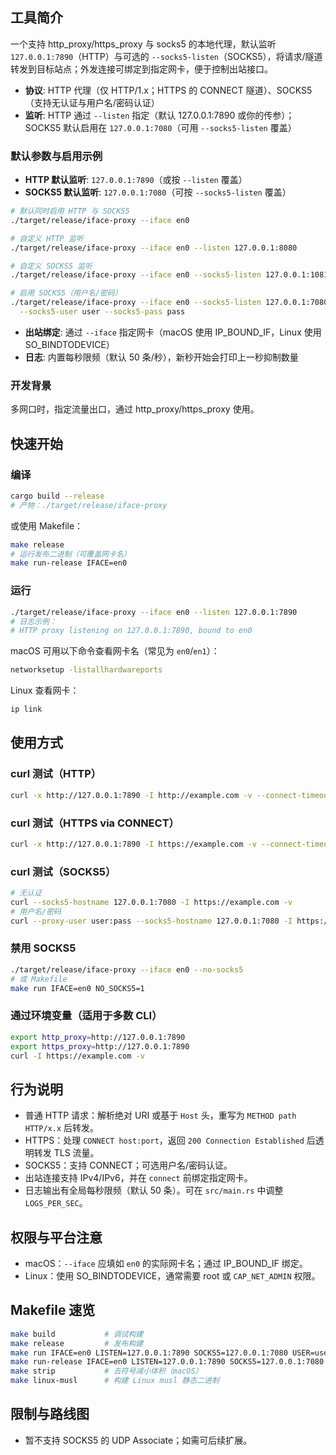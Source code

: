 ## 工具简介

一个支持 http_proxy/https_proxy 与 socks5 的本地代理，默认监听 `127.0.0.1:7890`（HTTP）与可选的 `--socks5-listen`（SOCKS5），将请求/隧道转发到目标站点；外发连接可绑定到指定网卡，便于控制出站接口。

- **协议**: HTTP 代理（仅 HTTP/1.x；HTTPS 的 CONNECT 隧道）、SOCKS5（支持无认证与用户名/密码认证）
- **监听**: HTTP 通过 `--listen` 指定（默认 127.0.0.1:7890 或你的传参）；SOCKS5 默认启用在 `127.0.0.1:7080`（可用 `--socks5-listen` 覆盖）

### 默认参数与启用示例

- **HTTP 默认监听**: `127.0.0.1:7890`（或按 `--listen` 覆盖）
- **SOCKS5 默认监听**: `127.0.0.1:7080`（可按 `--socks5-listen` 覆盖）

```bash
# 默认同时启用 HTTP 与 SOCKS5
./target/release/iface-proxy --iface en0

# 自定义 HTTP 监听
./target/release/iface-proxy --iface en0 --listen 127.0.0.1:8080

# 自定义 SOCKS5 监听
./target/release/iface-proxy --iface en0 --socks5-listen 127.0.0.1:1081

# 启用 SOCKS5（用户名/密码）
./target/release/iface-proxy --iface en0 --socks5-listen 127.0.0.1:7080 \
  --socks5-user user --socks5-pass pass
```
- **出站绑定**: 通过 `--iface` 指定网卡（macOS 使用 IP_BOUND_IF，Linux 使用 SO_BINDTODEVICE）
- **日志**: 内置每秒限频（默认 50 条/秒），新秒开始会打印上一秒抑制数量

### 开发背景

多网口时，指定流量出口，通过 http_proxy/https_proxy 使用。

## 快速开始

### 编译
```bash
cargo build --release
# 产物：./target/release/iface-proxy
```

或使用 Makefile：
```bash
make release
# 运行发布二进制（可覆盖网卡名）
make run-release IFACE=en0
```

### 运行
```bash
./target/release/iface-proxy --iface en0 --listen 127.0.0.1:7890
# 日志示例：
# HTTP proxy listening on 127.0.0.1:7890, bound to en0
```

macOS 可用以下命令查看网卡名（常见为 `en0`/`en1`）：
```bash
networksetup -listallhardwareports
```
Linux 查看网卡：
```bash
ip link
```

## 使用方式

### curl 测试（HTTP）
```bash
curl -x http://127.0.0.1:7890 -I http://example.com -v --connect-timeout 5 --max-time 10
```

### curl 测试（HTTPS via CONNECT）
```bash
curl -x http://127.0.0.1:7890 -I https://example.com -v --connect-timeout 5 --max-time 10
```



### curl 测试（SOCKS5）
```bash
# 无认证
curl --socks5-hostname 127.0.0.1:7080 -I https://example.com -v
# 用户名/密码
curl --proxy-user user:pass --socks5-hostname 127.0.0.1:7080 -I https://example.com -v
```

### 禁用 SOCKS5
```bash
./target/release/iface-proxy --iface en0 --no-socks5
# 或 Makefile
make run IFACE=en0 NO_SOCKS5=1
```

### 通过环境变量（适用于多数 CLI）
```bash
export http_proxy=http://127.0.0.1:7890
export https_proxy=http://127.0.0.1:7890
curl -I https://example.com -v
```

## 行为说明

- 普通 HTTP 请求：解析绝对 URI 或基于 `Host` 头，重写为 `METHOD path HTTP/x.x` 后转发。
- HTTPS：处理 `CONNECT host:port`，返回 `200 Connection Established` 后透明转发 TLS 流量。
- SOCKS5：支持 CONNECT；可选用户名/密码认证。
- 出站连接支持 IPv4/IPv6，并在 `connect` 前绑定指定网卡。
- 日志输出有全局每秒限频（默认 50 条）。可在 `src/main.rs` 中调整 `LOGS_PER_SEC`。

## 权限与平台注意

- macOS：`--iface` 应填如 `en0` 的实际网卡名；通过 IP_BOUND_IF 绑定。
- Linux：使用 SO_BINDTODEVICE，通常需要 root 或 `CAP_NET_ADMIN` 权限。

## Makefile 速览

```bash
make build           # 调试构建
make release         # 发布构建
make run IFACE=en0 LISTEN=127.0.0.1:7890 SOCKS5=127.0.0.1:7080 USER=user PASS=pass
make run-release IFACE=en0 LISTEN=127.0.0.1:7890 SOCKS5=127.0.0.1:7080 USER=user PASS=pass
make strip           # 去符号减小体积（macOS）
make linux-musl      # 构建 Linux musl 静态二进制
```

## 限制与路线图

- 暂不支持 SOCKS5 的 UDP Associate；如需可后续扩展。



